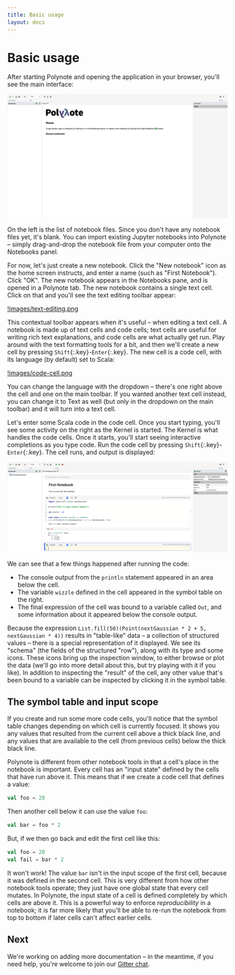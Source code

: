 ```yaml
---
title: Basic usage
layout: docs
---
```


# Basic usage

After starting Polynote and opening the application in your browser, you'll see the main interface:

![images/fresh-home-screen.png](images/fresh-home-screen.png)

On the left is the list of notebook files. Since you don't have any notebook files yet, it's blank. You can import
existing Jupyter notebooks into Polynote – simply drag-and-drop the notebook file from your computer onto the Notebooks
panel.

For now, let's just create a new notebook. Click the "New notebook" icon as the home screen instructs, and enter a name
(such as "First Notebook"). Click "OK". The new notebook appears in the Notebooks pane, and is opened in a Polynote
tab. The new notebook contains a single text cell. Click on that and you'll see the text editing toolbar appear:

[!images/text-editing.png](images/text-editing.png)

This contextual toolbar appears when it's useful – when editing a text cell. A notebook is made up of text cells and
code cells; text cells are useful for writing rich text explanations, and code cells are what actually get run. Play
around with the text formatting tools for a bit, and then we'll create a new cell by pressing `Shift`{:.key}-`Enter`{:.key}.
The new cell is a code cell, with its language (by default) set to Scala:

[!images/code-cell.png](images/code-cell.png)

You can change the language with the dropdown – there's one right above the cell and one on the main toolbar. If you
wanted another text cell instead, you can change it to Text as well (but only in the dropdown on the main toolbar) and
it will turn into a text cell.

Let's enter some Scala code in the code cell. Once you start typing, you'll see some activity on the right as the Kernel
is started. The Kernel is what handles the code cells. Once it starts, you'll start seeing interactive completions
as you type code. Run the code cell by pressing `Shift`{:.key}-`Enter`{:.key}. The cell runs, and output is displayed:

![images/results.png](images/results.png)

We can see that a few things happened after running the code:

- The console output from the `println` statement appeared in an area below the cell.
- The variable `wizzle` defined in the cell appeared in the symbol table on the right.
- The final expression of the cell was bound to a variable called `Out`, and some information about it appeared below
  the console output.

Because the expression `List.fill(50)(Point(nextGaussian * 2 + 5, nextGaussian * 4))` results in "table-like" data –
a collection of structured values – there is a special representation of it displayed. We see its "schema" (the fields
of the structured "row"), along with its type and some icons. These icons bring up the inspection window, to either
browse or plot the data (we'll go into more detail about this, but try playing with it if you like). In addition to
inspecting the "result" of the cell, any other value that's been bound to a variable can be inspected by clicking it in
the symbol table.

## The symbol table and input scope

If you create and run some more code cells, you'll notice that the symbol table changes depending on which cell is
currently focused. It shows you any values that resulted from the current cell above a thick black line, and any values
that are available to the cell (from previous cells) below the thick black line.

Polynote is different from other notebook tools in that a cell's place in the notebook is important. Every cell has an
"input state" defined by the cells that have run above it. This means that if we create a code cell that defines a value:

```scala
val foo = 20
```

Then another cell below it can use the value `foo`:

```scala
val bar = foo * 2
```

But, if we then go back and edit the first cell like this:

```scala
val foo = 20
val fail = bar * 2
```

It won't work! The value `bar` isn't in the input scope of the first cell, because it was defined in the second cell.
This is very different from how other notebook tools operate; they just have one global state that every cell mutates.
In Polynote, the input state of a cell is defined completely by which cells are above it. This is a powerful way to
enforce *reproducibility* in a notebook; it is far more likely that you'll be able to re-run the notebook from top to
bottom if later cells can't affect earlier cells.

## Next

We're working on adding more documentation – in the meantime, if you need help, you're welcome to join our [Gitter chat](https://gitter.im/polynote/polynote).

